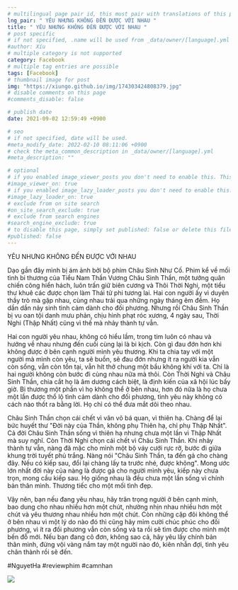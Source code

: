 ```yaml
---
# multilingual page pair id, this must pair with translations of this page. (This name must be unique)
lng_pair: " YÊU NHƯNG KHÔNG ĐẾN ĐƯỢC VỚI NHAU "
title: " YÊU NHƯNG KHÔNG ĐẾN ĐƯỢC VỚI NHAU "
# post specific
# if not specified, .name will be used from _data/owner/[language].yml
#author: Xíu
# multiple category is not supported
category: Facebook
# multiple tag entries are possible
tags: [Facebook]
# thumbnail image for post
img: "https://xiungo.github.io/img/174303424808379.jpg"
# disable comments on this page
#comments_disable: false

# publish date
date: 2021-09-02 12:59:49 +0900

# seo
# if not specified, date will be used.
#meta_modify_date: 2022-02-10 08:11:06 +0900
# check the meta_common_description in _data/owner/[language].yml
#meta_description: ""

# optional
# if you enabled image_viewer_posts you don't need to enable this. This is only if image_viewer_posts = false
#image_viewer_on: true
# if you enabled image_lazy_loader_posts you don't need to enable this. This is only if image_lazy_loader_posts = false
#image_lazy_loader_on: true
# exclude from on site search
#on_site_search_exclude: true
# exclude from search engines
#search_engine_exclude: true
# to disable this page, simply set published: false or delete this file
#published: false
---
```


<!-- outline-start -->

YÊU NHƯNG KHÔNG ĐẾN ĐƯỢC VỚI NHAU

Dạo gần đây mình bị ám ảnh bởi bộ phim Châu Sinh Như Cố. Phim kể về mối tình bi thương của Tiểu Nam Thần Vương Châu Sinh Thần, một tướng quân chiến công hiển hách, luôn trấn giữ biên cương và Thôi Thời Nghi, một tiểu thư khuê các được chọn làm Thái tử phi tương lai. Hai con người ấy vì duyên thầy trò mà gặp nhau, cùng nhau trải qua những ngày tháng êm đềm. Họ dần dần nảy sinh tình cảm dành cho đối phương. Nhưng rồi Châu Sinh Thần bị vu oan tội danh mưu phản, chịu hình phạt róc xương, 4 ngày sau, Thời Nghi (Thập Nhất) cũng vì thế mà nhảy thành tự vẫn.

Hai con người yêu nhau, không có hiểu lầm, trong tim luôn có nhau và hướng về nhau nhưng đến cuối cùng lại là bi kịch. Còn gì đau đớn hơn khi không được ở bên cạnh người mình yêu thương. Khi ta chia tay với một người mà mình còn yêu, ta sẽ buồn, sẽ đau đớn nhưng ít ra người kia vẫn còn sống, vẫn còn tồn tại, vẫn hít thở chung một bầu không khí với ta. Chỉ là hai người không còn bước đi cùng nhau nữa mà thôi. Còn Thời Nghi và Châu Sinh Thần, chia cắt họ là âm dương cách biệt, là định kiến của xã hội lúc bấy giờ. Bi thương một phần vì họ không thể ở bên nhau, hơn đó nữa là họ chưa một lần được thổ lộ tình cảm dành cho đối phương, tình yêu này không có cách nào thốt ra bằng lời. Họ chỉ có thể đưa mắt dõi theo nhau.

Châu Sinh Thần chọn cái chết vì văn võ bá quan, vì thiên hạ. Chàng để lại bức huyết thư "Đời này của Thần, không phụ Thiên hạ, chỉ phụ Thập Nhất". Cả đời Châu Sinh Thần sống vì thiên hạ nhưng chưa một lần vì Thập Nhất mà suy nghĩ. Còn Thời Nghi chọn cái chết vì Châu Sinh Thần. Khi nhảy thành tự vẫn, nàng đã mặc cho mình một bộ váy cưới rực rỡ, bước đi giữa khung trời tuyết phủ trắng. Nàng nói "Châu Sinh Thần, ta đến gả cho chàng đây. Nếu có kiếp sau, đổi lại chàng lấy ta trước nhé, được không". Mong ước lớn nhất đời này của nàng là được gả cho người mình yêu, kiếp này chưa trọn, mong cầu kiếp sau. Họ giống nhau là đều chưa một lần sống vì chính bản thân mình.
Thương tiếc cho một mối tình đẹp.

Vậy nên, bạn nếu đang yêu nhau, hãy trân trọng người ở bên cạnh mình, bao dung cho nhau nhiều hơn một chút, nhường nhịn nhau nhiều hơn một chút và yêu thương nhau nhiều hơn một chút. Còn những cặp đôi không thể ở bên nhau vì một lý do nào đó thì cũng hãy mỉm cười chúc phúc cho đối phương, vì ít ra đối phương vẫn còn sống và ta rồi sẽ tìm được cho mình một bến đỗ mới. Nếu bạn đang cô đơn, không sao cả, hãy yêu lấy chính bản thân mình, đừng vội vàng nắm tay một người nào đó, kiên nhẫn đợi, tình yêu chân thành rồi sẽ đến.

#NguyetHa
#reviewphim
#camnhan

<!-- outline-end -->

<img src= "https://xiungo.github.io/img/174303424808379.jpg">